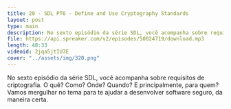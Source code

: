 ```yaml
---
title: 20 - SDL PT6 - Define and Use Cryptography Standards
layout: post
type: main
description: No sexto episódio da série SDL, você acompanha sobre requisitos de criptografia. O quê? Como? Onde? Quando? E principalmente, para quem? Vamos mergulhar no tema para te ajudar a desenvolver software seguro, da maneira certa.
file: https://api.spreaker.com/v2/episodes/50024719/download.mp3
length: 48:33
videoid: 2jqa5jtIU7E
cover: "../assets/img/320.png"
---
```


No sexto episódio da série SDL, você acompanha sobre requisitos de criptografia. O quê? Como? Onde? Quando? E principalmente, para quem? Vamos mergulhar no tema para te ajudar a desenvolver software seguro, da maneira certa.